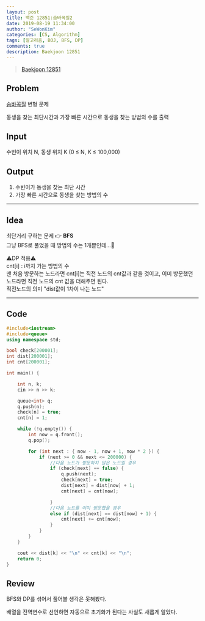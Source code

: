 ```yaml
---
layout: post
title: 백준 12851:숨바꼭질2
date: 2019-08-19 11:34:00
author: "SeWonKim"
categories: [CS, Algorithm]
tags: [알고리즘, BOJ, BFS, DP]
comments: true
description: Baekjoon 12851
---
```


> [Baekjoon 12851](https://www.acmicpc.net/problem/12851)

## Problem

[숨바꼭질](https://sewonkimm.github.io/cs/algorithm/2019/07/18/Q1697.html) 변형 문제

동생을 찾는 최단시간과 가장 빠른 시간으로 동생을 찾는 방법의 수를 출력

## Input

수빈이 위치 N, 동생 위치 K (0 ≤ N, K ≤ 100,000)

## Output

1. 수빈이가 동생을 찾는 최단 시간
2. 가장 빠른 시간으로 동생을 찾는 방법의 수

---

## Idea

최단거리 구하는 문제 👉 **BFS**  
 그냥 BFS로 풀었을 때 방법의 수는 1개뿐인데...🤔

⚠️DP 적용⚠️  
 cnt[i] : i까지 가는 방법의 수  
 맨 처음 방문하는 노드라면 cnt[i]는 직전 노드의 cnt값과 같을 것이고, 이미 방문했던 노드라면 직전 노드의 cnt 값을 더해주면 된다.  
 직전노드의 의미 "dist값이 1차이 나는 노드"

---

## Code

```cpp
#include<iostream>
#include<queue>
using namespace std;

bool check[200001];
int dist[200001];
int cnt[200001];

int main() {

	int n, k;
	cin >> n >> k;

	queue<int> q;
	q.push(n);
	check[n] = true;
	cnt[n] = 1;

	while (!q.empty()) {
		int now = q.front();
		q.pop();

		for (int next : { now - 1, now + 1, now * 2 }) {
			if (next >= 0 && next <= 200000) {
				//다음 노드가 방문하지 않은 노드일 경우
				if (check[next] == false) {
					q.push(next);
					check[next] = true;
					dist[next] = dist[now] + 1;
					cnt[next] = cnt[now];

				}
				//다음 노드를 이미 방문했을 경우
				else if (dist[next] == dist[now] + 1) {
					cnt[next] += cnt[now];
				}
			}
		}
	}

	cout << dist[k] << "\n" << cnt[k] << "\n";
	return 0;
}
```

## Review

BFS와 DP를 섞어서 풀어볼 생각은 못해봤다.

배열을 전역변수로 선언하면 자동으로 초기화가 된다는 사실도 새롭게 알았다.
